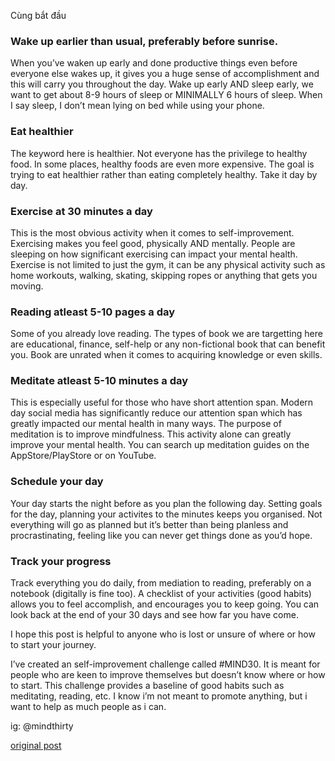 Cùng bắt đầu

### Wake up earlier than usual, preferably before sunrise.

When you’ve waken up early and done productive things even before everyone else wakes up, it gives you a huge sense of accomplishment and this will carry you throughout the day. Wake up early AND sleep early, we want to get about 8-9 hours of sleep or MINIMALLY 6 hours of sleep. When I say sleep, I don’t mean lying on bed while using your phone.

### Eat healthier

The keyword here is healthier. Not everyone has the privilege to healthy food. In some places, healthy foods are even more expensive. The goal is trying to eat healthier rather than eating completely healthy. Take it day by day.

### Exercise at 30 minutes a day

This is the most obvious activity when it comes to self-improvement. Exercising makes you feel good, physically AND mentally. People are sleeping on how significant exercising can impact your mental health. Exercise is not limited to just the gym, it can be any physical activity such as home workouts, walking, skating, skipping ropes or anything that gets you moving.

### Reading atleast 5-10 pages a day

Some of you already love reading. The types of book we are targetting here are educational, finance, self-help or any non-fictional book that can benefit you. Book are unrated when it comes to acquiring knowledge or even skills.

### Meditate atleast 5-10 minutes a day

This is especially useful for those who have short attention span. Modern day social media has significantly reduce our attention span which has greatly impacted our mental health in many ways. The purpose of meditation is to improve mindfulness. This activity alone can greatly improve your mental health. You can search up meditation guides on the AppStore/PlayStore or on YouTube.

### Schedule your day

Your day starts the night before as you plan the following day. Setting goals for the day, planning your activites to the minutes keeps you organised. Not everything will go as planned but it’s better than being planless and procrastinating, feeling like you can never get things done as you’d hope.

### Track your progress

Track everything you do daily, from mediation to reading, preferably on a notebook (digitally is fine too). A checklist of your activities (good habits) allows you to feel accomplish, and encourages you to keep going. You can look back at the end of your 30 days and see how far you have come.

I hope this post is helpful to anyone who is lost or unsure of where or how to start your journey.

I’ve created an self-improvement challenge called #MIND30. It is meant for people who are keen to improve themselves but doesn’t know where or how to start. This challenge provides a baseline of good habits such as meditating, reading, etc. I know i’m not meant to promote anything, but i want to help as much people as i can. 

ig: @mindthirty

[original post](https://old.reddit.com/r/selfimprovement/comments/xosgb7/guide_to_selfimprovement_improve_yourself/)